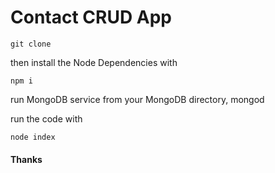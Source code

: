 # Contact CRUD App

    git clone 

then install the Node Dependencies with

    npm i

run MongoDB service from your MongoDB directory,
    mongod

run the code with 

    node index

<h4> Thanks </h4>